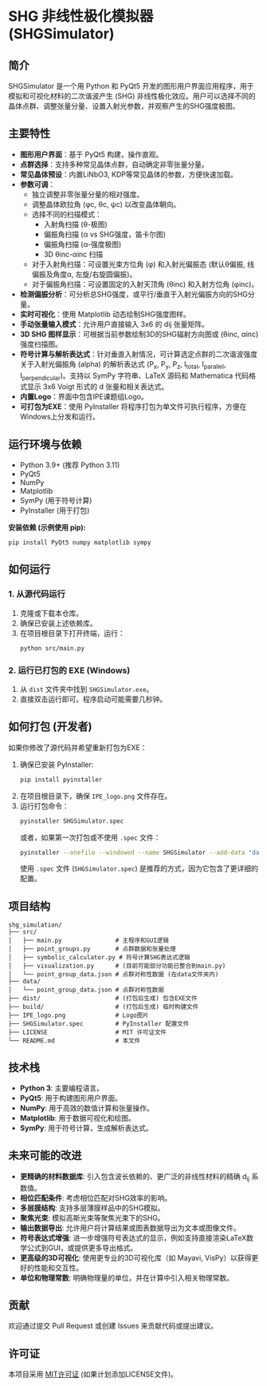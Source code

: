 # SHG 非线性极化模拟器 (SHGSimulator)

## 简介

SHGSimulator 是一个用 Python 和 PyQt5 开发的图形用户界面应用程序，用于模拟和可视化材料的二次谐波产生 (SHG) 非线性极化效应。用户可以选择不同的晶体点群、调整张量分量、设置入射光参数，并观察产生的SHG强度极图。

## 主要特性

*   **图形用户界面**：基于 PyQt5 构建，操作直观。
*   **点群选择**：支持多种常见晶体点群，自动确定非零张量分量。
*   **常见晶体预设**：内置LiNbO3, KDP等常见晶体的参数，方便快速加载。
*   **参数可调**：
    *   独立调整非零张量分量的相对强度。
    *   调整晶体欧拉角 (φc, θc, ψc) 以改变晶体朝向。
    *   选择不同的扫描模式：
        *   入射角扫描 (θ-极图)
        *   偏振角扫描 (α vs SHG强度，笛卡尔图)
        *   偏振角扫描 (α-强度极图)
        *   3D θinc-αinc 扫描
    *   对于入射角扫描：可设置光束方位角 (φ) 和入射光偏振态 (默认θ偏振, 线偏振及角度α, 左旋/右旋圆偏振)。
    *   对于偏振角扫描：可设置固定的入射天顶角 (θinc) 和入射方位角 (φinc)。
*   **检测偏振分析**：可分析总SHG强度，或平行/垂直于入射光偏振方向的SHG分量。
*   **实时可视化**：使用 Matplotlib 动态绘制SHG强度图样。
*   **手动张量输入模式**：允许用户直接输入 3x6 的 dij 张量矩阵。
*   **3D SHG 图样显示**：可根据当前参数绘制3D的SHG辐射方向图或 (θinc, αinc) 强度扫描图。
*   **符号计算与解析表达式**：针对垂直入射情况，可计算选定点群的二次谐波强度关于入射光偏振角 (alpha) 的解析表达式 (P<sub>x</sub>, P<sub>y</sub>, P<sub>z</sub>, I<sub>total</sub>, I<sub>parallel</sub>, I<sub>perpendicular</sub>)。支持以 SymPy 字符串、LaTeX 源码和 Mathematica 代码格式显示 3x6 Voigt 形式的 d 张量和相关表达式。
*   **内置Logo**：界面中包含IPE课题组Logo。
*   **可打包为EXE**：使用 PyInstaller 将程序打包为单文件可执行程序，方便在Windows上分发和运行。

## 运行环境与依赖

*   Python 3.9+ (推荐 Python 3.11)
*   PyQt5
*   NumPy
*   Matplotlib
*   SymPy (用于符号计算)
*   PyInstaller (用于打包)

**安装依赖 (示例使用 pip):**
```bash
pip install PyQt5 numpy matplotlib sympy
```

## 如何运行

### 1. 从源代码运行

1.  克隆或下载本仓库。
2.  确保已安装上述依赖库。
3.  在项目根目录下打开终端，运行：
    ```bash
    python src/main.py
    ```

### 2. 运行已打包的 EXE (Windows)

1.  从 `dist` 文件夹中找到 `SHGSimulator.exe`。
2.  直接双击运行即可。程序启动可能需要几秒钟。

## 如何打包 (开发者)

如果你修改了源代码并希望重新打包为EXE：

1.  确保已安装 PyInstaller:
    ```bash
    pip install pyinstaller
    ```
2.  在项目根目录下，确保 `IPE_logo.png` 文件存在。
3.  运行打包命令：
    ```bash
    pyinstaller SHGSimulator.spec
    ```
    或者，如果第一次打包或不使用 `.spec` 文件：
    ```bash
    pyinstaller --onefile --windowed --name SHGSimulator --add-data "data;data" --add-data "IPE_logo.png;." src/main.py
    ```
    使用 `.spec` 文件 (`SHGSimulator.spec`) 是推荐的方式，因为它包含了更详细的配置。

## 项目结构

```
shg_simulation/
├── src/
│   ├── main.py               # 主程序和GUI逻辑
│   ├── point_groups.py       # 点群数据和张量处理
│   ├── symbolic_calculator.py # 符号计算SHG表达式逻辑
│   ├── visualization.py      # (目前可能部分功能已整合到main.py)
│   └── point_group_data.json # 点群对称性数据 (在data文件夹内)
├── data/
│   └── point_group_data.json # 点群对称性数据
├── dist/                     # (打包后生成) 包含EXE文件
├── build/                    # (打包后生成) 临时构建文件
├── IPE_logo.png              # Logo图片
├── SHGSimulator.spec         # PyInstaller 配置文件
├── LICENSE                   # MIT 许可证文件
└── README.md                 # 本文件
```

## 技术栈

*   **Python 3**: 主要编程语言。
*   **PyQt5**: 用于构建图形用户界面。
*   **NumPy**: 用于高效的数值计算和张量操作。
*   **Matplotlib**: 用于数据可视化和绘图。
*   **SymPy**: 用于符号计算，生成解析表达式。

## 未来可能的改进

*   **更精确的材料数据库**: 引入包含波长依赖的、更广泛的非线性材料的精确 d<sub>ij</sub> 系数值。
*   **相位匹配条件**: 考虑相位匹配对SHG效率的影响。
*   **多层膜结构**: 支持多层薄膜样品中的SHG模拟。
*   **聚焦光束**: 模拟高斯光束等聚焦光束下的SHG。
*   **输出数据导出**: 允许用户将计算结果或图表数据导出为文本或图像文件。
*   **符号表达式增强**: 进一步增强符号表达式的显示，例如支持直接渲染LaTeX数学公式到GUI，或提供更多导出格式。
*   **更高级的3D可视化**: 使用更专业的3D可视化库（如 Mayavi, VisPy）以获得更好的性能和交互性。
*   **单位和物理常数**: 明确物理量的单位，并在计算中引入相关物理常数。

## 贡献

欢迎通过提交 Pull Request 或创建 Issues 来贡献代码或提出建议。

## 许可证

本项目采用 [MIT许可证](LICENSE) (如果计划添加LICENSE文件)。